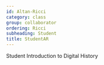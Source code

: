 ```yaml
---
id: Altan-Ricci
category: class 
group: collaborator
ordering: Ricci
subheading: Student
title: StudentAR 
---
```


Student Introduction to Digital History
